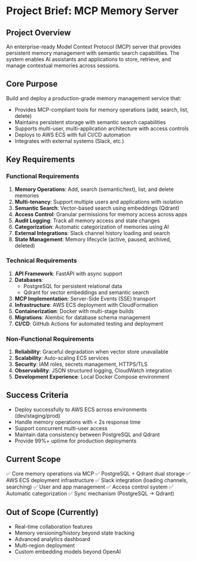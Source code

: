 # Project Brief: MCP Memory Server

## Project Overview
An enterprise-ready Model Context Protocol (MCP) server that provides persistent memory management with semantic search capabilities. The system enables AI assistants and applications to store, retrieve, and manage contextual memories across sessions.

## Core Purpose
Build and deploy a production-grade memory management service that:
- Provides MCP-compliant tools for memory operations (add, search, list, delete)
- Maintains persistent storage with semantic search capabilities
- Supports multi-user, multi-application architecture with access controls
- Deploys to AWS ECS with full CI/CD automation
- Integrates with external systems (Slack, etc.)

## Key Requirements

### Functional Requirements
1. **Memory Operations**: Add, search (semantic/text), list, and delete memories
2. **Multi-tenancy**: Support multiple users and applications with isolation
3. **Semantic Search**: Vector-based search using embeddings (Qdrant)
4. **Access Control**: Granular permissions for memory access across apps
5. **Audit Logging**: Track all memory access and state changes
6. **Categorization**: Automatic categorization of memories using AI
7. **External Integrations**: Slack channel history loading and search
8. **State Management**: Memory lifecycle (active, paused, archived, deleted)

### Technical Requirements
1. **API Framework**: FastAPI with async support
2. **Databases**: 
   - PostgreSQL for persistent relational data
   - Qdrant for vector embeddings and semantic search
3. **MCP Implementation**: Server-Side Events (SSE) transport
4. **Infrastructure**: AWS ECS deployment with CloudFormation
5. **Containerization**: Docker with multi-stage builds
6. **Migrations**: Alembic for database schema management
7. **CI/CD**: GitHub Actions for automated testing and deployment

### Non-Functional Requirements
1. **Reliability**: Graceful degradation when vector store unavailable
2. **Scalability**: Auto-scaling ECS services
3. **Security**: IAM roles, secrets management, HTTPS/TLS
4. **Observability**: JSON structured logging, CloudWatch integration
5. **Development Experience**: Local Docker Compose environment

## Success Criteria
- Deploy successfully to AWS ECS across environments (dev/staging/prod)
- Handle memory operations with < 2s response time
- Support concurrent multi-user access
- Maintain data consistency between PostgreSQL and Qdrant
- Provide 99%+ uptime for production deployments

## Current Scope
✅ Core memory operations via MCP
✅ PostgreSQL + Qdrant dual storage
✅ AWS ECS deployment infrastructure
✅ Slack integration (loading channels, searching)
✅ User and app management
✅ Access control system
✅ Automatic categorization
✅ Sync mechanism (PostgreSQL → Qdrant)

## Out of Scope (Currently)
- Real-time collaboration features
- Memory versioning/history beyond state tracking
- Advanced analytics dashboard
- Multi-region deployment
- Custom embedding models beyond OpenAI
